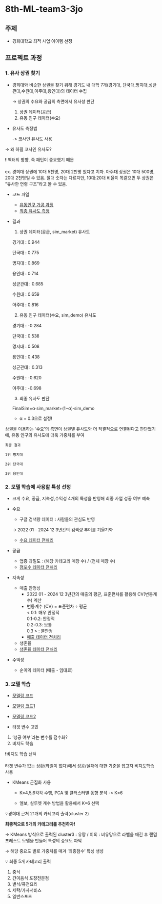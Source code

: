 # 8th-ML-team3-3jo

## 주제

- 경희대학교 최적 사업 아이템 선정

## 프로젝트 과정

### 1. 유사 상권 찾기

- 경희대와 비슷한 상권을 찾기 위해 경기도 내 대학 7개(경기대, 단국대,명지대,성균관대,수원대,아주대,용인대)의 데이터 수집
    
    → 상권의 수요와 공급의 측면에서 유사성 판단
    
    1. 상권 데이터(공급)
    2. 유동 인구 데이터(수요)

- 유사도 측정법
    
    -> 코사인 유사도 사용

→ 왜 하필 코사인 유사도?

❗ 벡터의 방향, 즉 패턴이 중요했기 때문

ex. 경희대 상권에 10대 5천명, 20대 2만명 있다고 치자. 아주대 상권은 10대 500명, 20대 2천명일 수 있음.
절대 숫자는 다르지만, 10대:20대 비율이 똑같으면 두 상권은 “유사한 연령 구조”라고 볼 수 있음.

- 코드 파일
    - [유동인구 가공 과정](코드파일/유동인구.py)
    - [최종 유사도 측정](코드파일/유사도측정.py)

- 결과
    1. 상권 데이터(공급, sim_market) 유사도
    
    경기대 : 0.944
    
    단국대 : 0.775
    
    명지대 : 0.869
    
    용인대 : 0.714
    
    성균관대 : 0.685
    
    수원대 : 0.659
    
    아주대 : 0.816
    
    2. 유동 인구 데이터(수요, sim_demo) 유사도
    
    경기대 : -0.284 
    
    단국대 : 0.538
    
    명지대 : 0.508
    
    용인대 : 0.438
    
    성균관대 : 0.313
    
    수원대 : -0.620
    
    아주대 : -0.698
    
    3. 최종 유사도 판단
    
    FinalSim=α⋅sim_market+(1−α)⋅sim_demo
    
    - α = 0.3으로 설정!
    
상권을 이용하는 ‘수요’의 측면이 상권별 유사도와 더 직결적으로 연결된다고 판단했기에, 유동 인구의 유사도에 더욱 가중치를 부여
    
    
    최종 결과
    
    1위 명지대
    
    2위 단국대
    
    3위 용인대
    

### 2. 모델 학습에 사용할 특성 선정
- 크게 수요, 공급, 지속성,수익성 4개의 특성을 반영해 최종 사업 성공 여부 예측
- 수요
    - 구글 검색량 데이터 : 사람들의 관심도 반영
        
     → 2022 01 - 2024 12 3년간의 검색량 추이를 기울기화
    - [수요 데이터 전처리](코드파일/트렌드_분석하는중.ipynb)
- 공급
    - 업종 과밀도 : (해당 카테고리 매장 수) / (전체 매장 수)
    - [점포수 데이터 전처리](코드파일/점포수데이터.ipynb)
- 지속성
    - 매출 안정성
        - 2022 01 - 2024 12 3년간의 매출의 평균, 표준편차를 활용해 CV(변동계수) 계산
        - 변동계수 (CV) = 표준편차 ÷ 평균 \
        < 0.1: 매우 안정적\
        0.1-0.2: 안정적\
        0.2-0.3: 보통\
        0.3 > : 불안정
        - [매출 데이터 전처리](코드파일/매출데이터_전처리.py)
    - 생존율
    - [생존율 데이터 전처리](코드파일/생존율데이터_변형중.ipynb)
- 수익성
    - 순이익 데이터 (매출 - 임대료)

### 3. 모델 학습
- [모델링 코드](코드파일/모델링.py)
- [모델링 코드1](코드파일/20250825_2.py)
- [모델링 코드2](코드파일/20250825.py)

- 타겟 변수 고민
1. ‘성공 여부’라는 변수를 점수화?
2. 비지도 학습

❗비지도 학습 선택

타겟 변수가 없는 상황(라벨이 없다)에서 성공/실패에 대한 기준을 잡고자 비지도학습 사용 

- KMeans 군집화 사용

    -  K=4,5,6각각 수행, PCA 및 클러스터별 동향 분석
-> K=6

    - 엘보, 실루엣 계수 방법을 활용해서 K=6 선택



💡경희대 근처 21개의 카테고리 출력(cluster 2)

**최종적으로 5개의 카테고리를 추천하자!**
 

→ KMeans 방식으로 출력된 cluster3 : 유망 / 이외 : 비유망으로 라벨을 매긴 후 랜덤포레스트 모델을 만들어 특성의 중요도 파악

→ 해당 중요도 별로 가중치를 매겨 ‘최종점수’ 특성 생성

💡 최종 5개 카테고리 출력

1. 중식
2. 간이음식 포장전문점
3. 별식/퓨전요리
4. 세탁/가사서비스
5. 일반스포츠